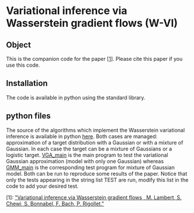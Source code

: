 # Variational inference via Wasserstein gradient flows (W-VI)

## Object

This is the companion code for the paper \[[1][4]\]. Please cite this paper if you use this code.  

## Installation
The code is available in python using the standard library. 

## python files
The source of the algorithms which implement the Wasserstein variational inference is available in python [here][0]. Both cases are managed: approximation of a target distribution with a Gaussian or with a mixture of Gaussian. In each case the target can be a mixture of Gaussians or a logistic target. [VGA_main][1] is the main program to test the variational Gaussian approximation (model with only one Gaussian) whereas [GMM_main][2] is the corresponding test program for mixture of Gaussian model. Both can be run to reproduce some results of the paper. Notice that only the tests appearing in the string list TEST are run, modify this list in the code to add your desired test. 

[0]: ./Core
[1]: ./VGA_main.py
[2]: ./GMM_main.py
[4]: ...

\[1\]: ["Variational inference via Wasserstein gradient flows , M. Lambert, S. Chewi, S. Bonnabel, F. Bach, P. Rigollet."][4] 
